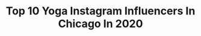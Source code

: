---
title: Top 10 Yoga Instagram Influencers In Chicago In 2020
description: >-
  Find top yoga Instagram influencers in Chicago in 2020. Most popular hashtags: #chicago #yoga #quarantine #blogger.
platform: Instagram
profiles:
  - username: "xostephmorgan"
    fullname: >-
      Stephanie Morgan
    location: "United States"
    followers: 7393
    engagement: 598
    commentsToLikes: 0.032028
    avatar: "https://scontent-ams4-1.cdninstagram.com/v/t51.2885-19/s320x320/85143679_849770082114142_2152394062634680320_n.jpg?_nc_ht=scontent-ams4-1.cdninstagram.com&_nc_ohc=oSUchm_uSycAX9AKaAj&oh=40c9661f6a97629f9a3653777acf6942&oe=5EB6B2E2"
    verified: false
    hashtags: "#manifestmonday, #royalcaribbean, #nikeyoga, #sponsored"
  - username: "nancyloo"
    fullname: >-
      Nancy Loo
    location: "United States"
    followers: 16093
    engagement: 228
    commentsToLikes: 0.049010
    avatar: "https://scontent-ams4-1.cdninstagram.com/v/t51.2885-19/s320x320/14099435_1671624213154650_1816572732_a.jpg?_nc_ht=scontent-ams4-1.cdninstagram.com&_nc_ohc=r0KkSHyNHw0AX83j6mA&oh=e0b7e25557e6a59009bfbe6c5aacdf73&oe=5EBB2F6E"
    verified: true
    hashtags: "#werk, #dejavu, #allstarweekend, #mekkymedia"
  - username: "chlobellexx"
    fullname: >-
      𝑪𝒉𝒍𝒐𝒆 𝑴𝒊𝒄𝒉𝒆𝒍𝒍𝒆
    location: "United States"
    followers: 6411
    engagement: 1464
    commentsToLikes: 0.153447
    avatar: "https://scontent-ams4-1.cdninstagram.com/v/t51.2885-19/s320x320/84644492_198582344835869_7984176729604227072_n.jpg?_nc_ht=scontent-ams4-1.cdninstagram.com&_nc_ohc=kKbEtr1_rF8AX9yHxJz&oh=60648b01af938a5e58362085fd290495&oe=5EB84B9E"
    verified: false
    hashtags: "#lakelife, #mvmtambassador, #leggings, #bikini"
  - username: "theblondebliss"
    fullname: >-
      Sara•European Style In Chicago
    location: "United States"
    followers: 22343
    engagement: 467
    commentsToLikes: 0.043308
    avatar: "https://scontent-ams4-1.cdninstagram.com/v/t51.2885-19/s320x320/46409355_507602493059365_2637906438608912384_n.jpg?_nc_ht=scontent-ams4-1.cdninstagram.com&_nc_ohc=4XluBYbhQ3gAX8nULEP&oh=20ccadb4f7e1a88abc049edaa30ceea1&oe=5EBB558A"
    verified: false
    hashtags: "#goldsilk, #worldtraveler, #coronaviruspandemic, #clothesline"
  - username: "alissajosey"
    fullname: >-
      Alissa Jo
    location: "United States"
    followers: 8599
    engagement: 492
    commentsToLikes: 0.076841
    avatar: "https://scontent-ams4-1.cdninstagram.com/v/t51.2885-19/s320x320/81652555_817628572053657_2360079014413991936_n.jpg?_nc_ht=scontent-ams4-1.cdninstagram.com&_nc_ohc=8kXZcH4gwjQAX8uipsb&oh=dc1b08872751173bfb0e89388d4dc2cd&oe=5EB6A9C0"
    verified: false
    hashtags: "#reviewbetter, #ad, #revival2020, #verizon"
  - username: "misskatiepaige"
    fullname: >-
      KATIE PAIGE
    location: "United States"
    followers: 51807
    engagement: 159
    commentsToLikes: 0.050496
    avatar: "https://scontent-lht6-1.cdninstagram.com/v/t51.2885-19/s320x320/90356510_239431767210546_5327652075918589952_n.jpg?_nc_ht=scontent-lht6-1.cdninstagram.com&_nc_ohc=yROxIRrWD2EAX_fScv8&oh=854492e471c60e726d20802a5ffb7c96&oe=5EB916D5"
    verified: false
    hashtags: "#buddha, #ootdwomen, #interiordesign, #wereinthistogether"
  - username: "david.giambalvo"
    fullname: >-
      David Giambalvo
    location: "United States"
    followers: 34277
    engagement: 338
    commentsToLikes: 0.042161
    avatar: "https://scontent-lhr8-1.cdninstagram.com/v/t51.2885-19/s320x320/44608475_314910899323198_6567524364504268800_n.jpg?_nc_ht=scontent-lhr8-1.cdninstagram.com&_nc_ohc=B-4_8GUsjb0AX8Ei7iy&oh=ef079832fb5dd639fff2a0f216e4c541&oe=5EB94B56"
    verified: false
    hashtags: "#chicagogram, #timeoutchicago, #vivinobehindthescan, #agameoftones"
  - username: "foodiefollowings"
    fullname: >-
      • L D •
    location: "United States"
    followers: 9909
    engagement: 512
    commentsToLikes: 0.437299
    avatar: "https://scontent-lhr8-1.cdninstagram.com/v/t51.2885-19/s320x320/72141233_2551403411770947_5934028108662308864_n.jpg?_nc_ht=scontent-lhr8-1.cdninstagram.com&_nc_ohc=AHZsL0Qcd_MAX-l-ZpM&oh=193bf492f274888dbe3affc4cbb3c18d&oe=5EB9F205"
    verified: false
    hashtags: "#eaterchi, #nomnom, #fryday, #chicagofitness"
  - username: "artisanfarmacy"
    fullname: >-
      Corene Summers ◐Healer + Coach
    location: "United States"
    followers: 23315
    engagement: 267
    commentsToLikes: 0.012304
    avatar: "https://scontent-lhr8-1.cdninstagram.com/v/t51.2885-19/s320x320/82763509_872629109866104_8362667690317316096_n.jpg?_nc_ht=scontent-lhr8-1.cdninstagram.com&_nc_ohc=uO-zH_9MxdAAX9omWs3&oh=32e65b16f0f1814ae18d09742c7dc8dc&oe=5EB4E869"
    verified: false
    hashtags: "#powerofthought, #ayurvedalifestyle, #dharma, #meditationspace"
  - username: "miaghogho"
    fullname: >-
      
    location: "United States"
    followers: 56603
    engagement: 689
    commentsToLikes: 0.012331
    avatar: "https://scontent-lhr8-1.cdninstagram.com/v/t51.2885-19/s320x320/91258040_1299999913523845_7374631221449457664_n.jpg?_nc_ht=scontent-lhr8-1.cdninstagram.com&_nc_ohc=xa23Ve-v6FIAX9BKUEo&oh=cc621f22658fc2b610b065143ec787d6&oe=5EBB50E8"
    verified: false
    hashtags: "#internationalwomensday, #chicagostyle, #partner, #homestambassador"
---